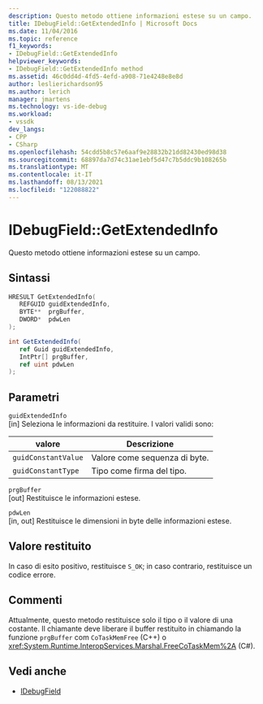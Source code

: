 ```yaml
---
description: Questo metodo ottiene informazioni estese su un campo.
title: IDebugField::GetExtendedInfo | Microsoft Docs
ms.date: 11/04/2016
ms.topic: reference
f1_keywords:
- IDebugField::GetExtendedInfo
helpviewer_keywords:
- IDebugField::GetExtendedInfo method
ms.assetid: 46c0dd4d-4fd5-4efd-a908-71e4248e8e8d
author: leslierichardson95
ms.author: lerich
manager: jmartens
ms.technology: vs-ide-debug
ms.workload:
- vssdk
dev_langs:
- CPP
- CSharp
ms.openlocfilehash: 54cdd5b8c57e6aaf9e28832b21dd82430ed98d38
ms.sourcegitcommit: 68897da7d74c31ae1ebf5d47c7b5ddc9b108265b
ms.translationtype: MT
ms.contentlocale: it-IT
ms.lasthandoff: 08/13/2021
ms.locfileid: "122088822"
---
```

# <a name="idebugfieldgetextendedinfo"></a>IDebugField::GetExtendedInfo
Questo metodo ottiene informazioni estese su un campo.

## <a name="syntax"></a>Sintassi

```cpp
HRESULT GetExtendedInfo( 
   REFGUID guidExtendedInfo,
   BYTE**  prgBuffer,
   DWORD*  pdwLen
);
```

```csharp
int GetExtendedInfo(
   ref Guid guidExtendedInfo,
   IntPtr[] prgBuffer,
   ref uint pdwLen
);
```

## <a name="parameters"></a>Parametri
`guidExtendedInfo`\
[in] Seleziona le informazioni da restituire. I valori validi sono:

|valore|Descrizione|
|-----------|-----------------|
|`guidConstantValue`|Valore come sequenza di byte.|
|`guidConstantType`|Tipo come firma del tipo.|

`prgBuffer`\
[out] Restituisce le informazioni estese.

`pdwLen`\
[in, out] Restituisce le dimensioni in byte delle informazioni estese.

## <a name="return-value"></a>Valore restituito
 In caso di esito positivo, restituisce `S_OK`; in caso contrario, restituisce un codice errore.

## <a name="remarks"></a>Commenti
 Attualmente, questo metodo restituisce solo il tipo o il valore di una costante. Il chiamante deve liberare il buffer restituito in chiamando la funzione `prgBuffer` com `CoTaskMemFree` (C++) o <xref:System.Runtime.InteropServices.Marshal.FreeCoTaskMem%2A> (C#).

## <a name="see-also"></a>Vedi anche
- [IDebugField](../../../extensibility/debugger/reference/idebugfield.md)
